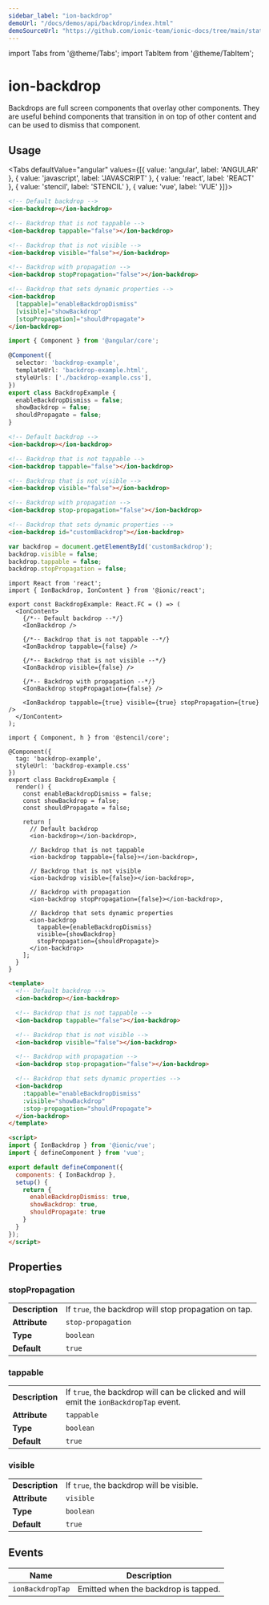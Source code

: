 ```yaml
---
sidebar_label: "ion-backdrop"
demoUrl: "/docs/demos/api/backdrop/index.html"
demoSourceUrl: "https://github.com/ionic-team/ionic-docs/tree/main/static/demos/api/backdrop/index.html"
---
```

import Tabs from '@theme/Tabs';
import TabItem from '@theme/TabItem';

# ion-backdrop

Backdrops are full screen components that overlay other components. They are useful behind components that transition in on top of other content and can be used to dismiss that component.


## Usage

<Tabs defaultValue="angular" values={[{ value: 'angular', label: 'ANGULAR' }, { value: 'javascript', label: 'JAVASCRIPT' }, { value: 'react', label: 'REACT' }, { value: 'stencil', label: 'STENCIL' }, { value: 'vue', label: 'VUE' }]}>


<TabItem value="angular">

```html
<!-- Default backdrop -->
<ion-backdrop></ion-backdrop>

<!-- Backdrop that is not tappable -->
<ion-backdrop tappable="false"></ion-backdrop>

<!-- Backdrop that is not visible -->
<ion-backdrop visible="false"></ion-backdrop>

<!-- Backdrop with propagation -->
<ion-backdrop stopPropagation="false"></ion-backdrop>

<!-- Backdrop that sets dynamic properties -->
<ion-backdrop
  [tappable]="enableBackdropDismiss"
  [visible]="showBackdrop"
  [stopPropagation]="shouldPropagate">
</ion-backdrop>
```

```typescript
import { Component } from '@angular/core';

@Component({
  selector: 'backdrop-example',
  templateUrl: 'backdrop-example.html',
  styleUrls: ['./backdrop-example.css'],
})
export class BackdropExample {
  enableBackdropDismiss = false;
  showBackdrop = false;
  shouldPropagate = false;
}
```


</TabItem>


<TabItem value="javascript">

```html
<!-- Default backdrop -->
<ion-backdrop></ion-backdrop>

<!-- Backdrop that is not tappable -->
<ion-backdrop tappable="false"></ion-backdrop>

<!-- Backdrop that is not visible -->
<ion-backdrop visible="false"></ion-backdrop>

<!-- Backdrop with propagation -->
<ion-backdrop stop-propagation="false"></ion-backdrop>

<!-- Backdrop that sets dynamic properties -->
<ion-backdrop id="customBackdrop"></ion-backdrop>
```

```javascript
var backdrop = document.getElementById('customBackdrop');
backdrop.visible = false;
backdrop.tappable = false;
backdrop.stopPropagation = false;
```

</TabItem>


<TabItem value="react">

```tsx
import React from 'react';
import { IonBackdrop, IonContent } from '@ionic/react';

export const BackdropExample: React.FC = () => (
  <IonContent>
    {/*-- Default backdrop --*/}
    <IonBackdrop />

    {/*-- Backdrop that is not tappable --*/}
    <IonBackdrop tappable={false} />

    {/*-- Backdrop that is not visible --*/}
    <IonBackdrop visible={false} />

    {/*-- Backdrop with propagation --*/}
    <IonBackdrop stopPropagation={false} />

    <IonBackdrop tappable={true} visible={true} stopPropagation={true} />
  </IonContent>
);
```


</TabItem>


<TabItem value="stencil">

```tsx
import { Component, h } from '@stencil/core';

@Component({
  tag: 'backdrop-example',
  styleUrl: 'backdrop-example.css'
})
export class BackdropExample {
  render() {
    const enableBackdropDismiss = false;
    const showBackdrop = false;
    const shouldPropagate = false;

    return [
      // Default backdrop
      <ion-backdrop></ion-backdrop>,

      // Backdrop that is not tappable
      <ion-backdrop tappable={false}></ion-backdrop>,

      // Backdrop that is not visible
      <ion-backdrop visible={false}></ion-backdrop>,

      // Backdrop with propagation
      <ion-backdrop stopPropagation={false}></ion-backdrop>,

      // Backdrop that sets dynamic properties
      <ion-backdrop
        tappable={enableBackdropDismiss}
        visible={showBackdrop}
        stopPropagation={shouldPropagate}>
      </ion-backdrop>
    ];
  }
}
```

</TabItem>


<TabItem value="vue">

```html
<template>
  <!-- Default backdrop -->
  <ion-backdrop></ion-backdrop>

  <!-- Backdrop that is not tappable -->
  <ion-backdrop tappable="false"></ion-backdrop>

  <!-- Backdrop that is not visible -->
  <ion-backdrop visible="false"></ion-backdrop>

  <!-- Backdrop with propagation -->
  <ion-backdrop stop-propagation="false"></ion-backdrop>

  <!-- Backdrop that sets dynamic properties -->
  <ion-backdrop
    :tappable="enableBackdropDismiss"
    :visible="showBackdrop"
    :stop-propagation="shouldPropagate">
  </ion-backdrop>
</template>

<script>
import { IonBackdrop } from '@ionic/vue';
import { defineComponent } from 'vue';

export default defineComponent({
  components: { IonBackdrop },
  setup() {
    return {
      enableBackdropDismiss: true,
      showBackdrop: true,
      shouldPropagate: true
    }
  }
});
</script>
```

</TabItem>

</Tabs>

## Properties


### stopPropagation

| | |
| --- | --- |
| **Description** | If `true`, the backdrop will stop propagation on tap. |
| **Attribute** | `stop-propagation` |
| **Type** | `boolean` |
| **Default** | `true` |



### tappable

| | |
| --- | --- |
| **Description** | If `true`, the backdrop will can be clicked and will emit the `ionBackdropTap` event. |
| **Attribute** | `tappable` |
| **Type** | `boolean` |
| **Default** | `true` |



### visible

| | |
| --- | --- |
| **Description** | If `true`, the backdrop will be visible. |
| **Attribute** | `visible` |
| **Type** | `boolean` |
| **Default** | `true` |



## Events

| Name | Description |
| --- | --- |
| `ionBackdropTap` | Emitted when the backdrop is tapped. |

